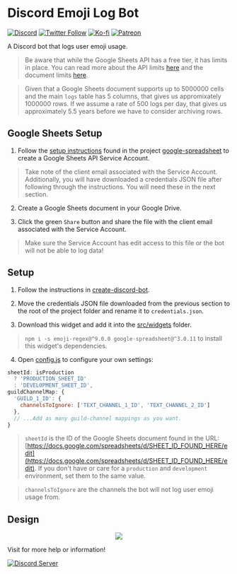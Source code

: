 # Discord Emoji Log Bot

[![Discord](https://discordapp.com/api/guilds/258167954913361930/embed.png)](https://discord.gg/WjEFnzC) [![Twitter Follow](https://img.shields.io/twitter/follow/peterthehan.svg?style=social)](https://twitter.com/peterthehan) [![Ko-fi](https://img.shields.io/badge/Donate-Ko--fi-F16061.svg?logo=ko-fi)](https://ko-fi.com/peterthehan) [![Patreon](https://img.shields.io/badge/Donate-Patreon-F96854.svg?logo=patreon)](https://www.patreon.com/peterthehan)

A Discord bot that logs user emoji usage.

> Be aware that while the Google Sheets API has a free tier, it has limits in place. You can read more about the API limits [here](https://developers.google.com/sheets/api/limits) and the document limits [here](https://support.google.com/drive/answer/37603).

> Given that a Google Sheets document supports up to 5000000 cells and the main `logs` table has 5 columns, that gives us appromixately 1000000 rows. If we assume a rate of 500 logs per day, that gives us approximately 5.5 years before we have to consider archiving rows.

## Google Sheets Setup

1. Follow the [setup instructions](https://theoephraim.github.io/node-google-spreadsheet/#/getting-started/authentication?id=service-account) found in the project [google-spreadsheet](https://github.com/theoephraim/node-google-spreadsheet) to create a Google Sheets API Service Account.

> Take note of the client email associated with the Service Account. Additionally, you will have downloaded a credentials JSON file after following through the instructions. You will need these in the next section.

2. Create a Google Sheets document in your Google Drive.

3. Click the green `Share` button and share the file with the client email associated with the Service Account.

> Make sure the Service Account has edit access to this file or the bot will not be able to log data!

## Setup

1. Follow the instructions in [create-discord-bot](https://github.com/peterthehan/create-discord-bot).

2. Move the credentials JSON file downloaded from the previous section to the root of the project folder and rename it to `credentials.json`.

3. Download this widget and add it into the [src/widgets](https://github.com/peterthehan/create-discord-bot/tree/master/app/src/widgets) folder.

> `npm i -s emoji-regex@^9.0.0 google-spreadsheet@^3.0.11` to install this widget's dependencies.

4. Open [config.js](https://github.com/peterthehan/discord-emoji-log-bot/blob/master/config.js) to configure your own settings:

```js
sheetId: isProduction
  ? 'PRODUCTION_SHEET_ID'
  : 'DEVELOPMENT_SHEET_ID',
guildChannelMap: {
  'GUILD_1_ID': {
    channelsToIgnore: ['TEXT_CHANNEL_1_ID', 'TEXT_CHANNEL_2_ID']
  },
  // ...Add as many guild-channel mappings as you want.
}
```

> `sheetId` is the ID of the Google Sheets document found in the URL: [https://docs.google.com/spreadsheets/d/SHEET_ID_FOUND_HERE/edit](https://docs.google.com/spreadsheets/d/SHEET_ID_FOUND_HERE/edit). If you don't have or care for a `production` and `development` environment, set them to the same value.

> `channelsToIgnore` are the channels the bot will not log user emoji usage from.

## Design

<div align="center">
  <img src="https://raw.githubusercontent.com/peterthehan/assets/master/repositories/discord-emoji-log-bot/schema.png" />
</div>

Visit for more help or information!

<a href="https://discord.gg/WjEFnzC">
  <img src="https://discordapp.com/api/guilds/258167954913361930/embed.png?style=banner2" title="Discord Server"/>
</a>
